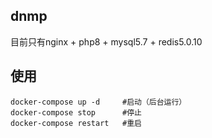 ## dnmp

目前只有nginx + php8 + mysql5.7 + redis5.0.10


## 使用

```
docker-compose up -d     #启动（后台运行）
docker-compose stop      #停止
docker-compose restart   #重启
```
